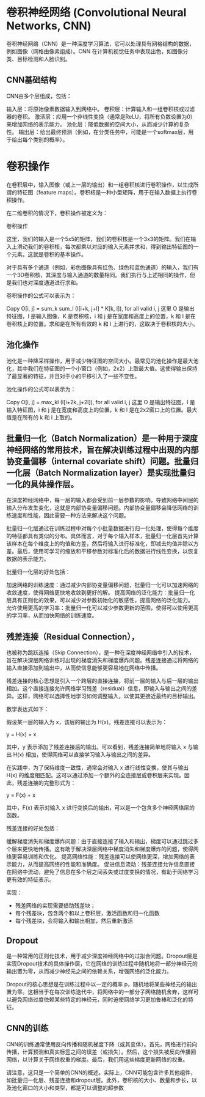 # 卷积神经网络 (Convolutional Neural Networks, CNN)
卷积神经网络（CNN）是一种深度学习算法，它可以处理具有网格结构的数据，例如图像（网格由像素组成）。CNN 在计算机视觉任务中表现出色，如图像分类、目标检测和人脸识别。

## CNN基础结构
CNN由多个层组成，包括：

输入层：将原始像素数据输入到网络中。
卷积层：计算输入和一组卷积核或过滤器的卷积。
激活层：应用一个非线性变换（通常是ReLU，将所有负数设置为0）来增加网络的表示能力。
池化层：降低数据的空间大小，从而减少计算的复杂性。
输出层：给出最终预测（例如，在分类任务中，可能是一个softmax层，用于给出每个类别的概率）。
# 卷积操作
在卷积层中，输入图像（或上一层的输出）和一组卷积核进行卷积操作，以生成所谓的特征图（feature maps）。卷积核是一种小型矩阵，用于在输入数据上执行卷积操作。

在二维卷积的情况下，卷积操作被定义为：

卷积操作

这里，我们的输入是一个5x5的矩阵，我们的卷积核是一个3x3的矩阵。我们在输入上滑动我们的卷积核，每次都乘以对应的输入元素并求和，得到输出特征图的一个元素。这就是卷积的基本操作。

对于具有多个通道（例如，彩色图像具有红色、绿色和蓝色通道）的输入，我们有一个3D卷积核，其深度与输入通道的数量相同。我们执行与上述相同的操作，但是我们也对深度通道进行求和。

卷积操作的公式可以表示为：

Copy
O[i, j] = sum_k sum_l (I[i+k, j+l] * K[k, l]), for all valid i, j
这里 O 是输出特征图，I 是输入图像，K 是卷积核，i 和 j 是在宽度和高度上的位置，k 和 l 是在卷积核上的位置。求和是在所有有效的 k 和 l 上进行的，这取决于卷积核的大小。

## 池化操作
池化是一种降采样操作，用于减少特征图的空间大小。最常见的池化操作是最大池化，其中我们在特征图的一个小窗口（例如，2x2）上取最大值。这使得输出保持了最显著的特征，并且对于小的平移引入了一些不变性。

池化操作的公式可以表示为：

Copy
O[i, j] = max_kl (I[i+2k, j+2l]), for all valid i, j
这里 O 是输出特征图，I 是输入特征图，i 和 j 是在宽度和高度上的位置，k 和 l 是在2x2窗口上的位置。最大值是在所有的 k 和 l 上取的。

## 批量归一化（Batch Normalization）是一种用于深度神经网络的常用技术，旨在解决训练过程中出现的内部协变量偏移（internal covariate shift）问题。批量归一化层（Batch Normalization layer）是实现批量归一化的具体操作层。

在深度神经网络中，每一层的输入都会受到前一层参数的影响，导致网络中间层的输入分布发生变化，这就是内部协变量偏移问题。内部协变量偏移会降低网络的训练速度和性能，因此需要一种方法来解决这个问题。

批量归一化层通过在训练过程中对每个小批量数据进行归一化处理，使得每个维度的特征都具有类似的分布。具体而言，对于每个输入样本，批量归一化层首先计算该样本在每个维度上的均值和方差，然后将输入进行标准化，即减去均值并除以方差。最后，使用可学习的缩放和平移参数对标准化后的数据进行线性变换，以恢复数据的表示能力。

批量归一化层的好处包括：

加速网络的训练速度：通过减少内部协变量偏移问题，批量归一化可以加速网络的收敛速度，使得网络更快地收敛到更好的解。
提高网络的泛化能力：批量归一化层具有正则化的效果，可以减少对参数初始化的敏感性，提高网络的泛化能力。
允许使用更高的学习率：批量归一化可以减少参数更新的范围，使得可以使用更高的学习率，从而加快网络的训练速度。

## 残差连接（Residual Connection），
也被称为跳跃连接（Skip Connection），是一种在深度神经网络中引入的技术，旨在解决深层网络训练时出现的梯度消失和梯度爆炸问题。残差连接通过将网络的输入直接添加到输出中，从而使信息能够更容易地在网络中传播。

残差连接的核心思想是引入一个跨层的直接连接，将前一层的输入与后一层的输出相加。这个直接连接允许网络学习残差（residual）信息，即输入与输出之间的差异。这样，网络可以选择性地学习如何调整输入，以使其更接近最终的目标输出。

数学表达式如下：

假设某一层的输入为 x，该层的输出为 H(x)。残差连接可以表示为：

y = H(x) + x

其中，y 表示添加了残差连接后的输出。可以看到，残差连接简单地将输入 x 与输出 H(x) 相加，使得网络可以直接学习输入与输出之间的差异。

在实践中，为了保持维度一致性，通常会对输入 x 进行线性变换，使其与输出 H(x) 的维度相匹配。这可以通过添加一个额外的全连接层或卷积层来实现。因此，残差连接的完整形式为：

y = F(x) + x

其中，F(x) 表示对输入 x 进行变换后的输出，可以是一个包含多个神经网络层的函数。

残差连接的好处包括：

缓解梯度消失和梯度爆炸问题：由于直接连接了输入和输出，梯度可以通过跳过多个层来更快地传播。这有助于解决深层网络中梯度消失和梯度爆炸的问题，使得网络更容易训练和优化。
提高网络性能：残差连接可以使网络更深，增加网络的表示能力，从而提高网络的性能和准确度。
促进信息流动：残差连接允许信息直接在网络中流动，避免了信息在多个层之间丢失或过度变换的情况，有助于网络学习更有效的特征表示。

实现：
- 残差网络的实现需要借助残差块；
- 每个残差块，包含两个和以上卷积层，激活函数和归一化函数
- 每个残差块，会将输入和输出相加，然后重新激活

## Dropout
是一种常用的正则化技术，用于减少深度神经网络中的过拟合问题。Dropout层是实现Dropout技术的具体操作层，它在网络的训练过程中随机地将一部分神经元的输出置为零，从而减少神经元之间的依赖关系，增强网络的泛化能力。

Dropout的核心思想是在训练过程中以一定的概率 p，随机地将某些神经元的输出置为零。这相当于在每次训练迭代中，将网络中的一部分子网络随机舍弃，这样可以避免网络过度依赖某些特定的神经元，同时迫使网络学习更加鲁棒和泛化的特征。
## CNN的训练
CNN的训练通常使用反向传播和随机梯度下降（或其变体）。首先，网络进行前向传播，计算预测和真实标签之间的误差（或损失）。然后，这个损失被反向传播回网络，以计算关于网络权重的梯度。最后，我们用这些梯度更新网络的权重。

请注意，这只是一个简单的CNN的概述。实际上，CNN可能包含许多其他组件，如批量归一化层、残差连接和dropout层。此外，卷积核的大小、数量和步长，以及池化窗口的大小和类型，都是可以调整的超参数
